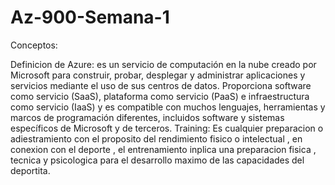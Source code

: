 # Az-900-Semana-1

Conceptos:

Definicion de Azure: es un servicio de computación en la nube creado por Microsoft para construir, probar, desplegar y administrar aplicaciones y servicios mediante el uso de sus centros de datos. Proporciona software como servicio (SaaS), plataforma como servicio (PaaS) e infraestructura como servicio (IaaS) y es compatible con muchos lenguajes, herramientas y marcos de programación diferentes, incluidos software y sistemas específicos de Microsoft y de terceros.
Training: Es cualquier preparacion o adiestramiento con el proposito del rendimiento fisico o intelectual , en conexion con el deporte , el entrenamiento inplica una preparacion fisica , tecnica y psicologica para el desarrollo maximo de las capacidades del deportita. 
